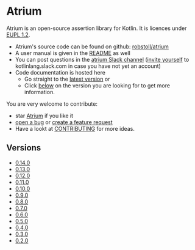 # Atrium
Atrium is an open-source assertion library for Kotlin.
It is licences under [EUPL 1.2](https://joinup.ec.europa.eu/collection/eupl/eupl-text-11-12).
- Atrium's source code can be found on github: [robstoll/atrium](https://github.com/robstoll/atrium)
- A user manual is given in the [README](https://github.com/robstoll/atrium/blob/master/README.md) as well
- You can post questions in the [atrium Slack channel](https://kotlinlang.slack.com/messages/C887ZKGCQ) 
  ([invite yourself](http://slack.kotlinlang.org/) to kotlinlang.slack.com in case you have not yet an account)
- Code documentation is hosted here 
  - Go straight to the [latest version](./latest#/doc) or
  - Click [below](#versions) on the version you are looking for to get more information.


You are very welcome to contribute:
- star [Atrium](https://github.com/robstoll/atrium) if you like it
- [open a bug](https://github.com/robstoll/atrium/issues/new?template=bug_report.md) or [create a feature request](https://github.com/robstoll/atrium/issues/new?template=feature_request.md&title=[Feature])
- Have a lookt at [CONTRIBUTING](https://github.com/robstoll/atrium/blob/master/.github/CONTRIBUTING.md) for more ideas.

## Versions

- [0.14.0](0.14.0)
- [0.13.0](0.13.0)
- [0.12.0](0.12.0)
- [0.11.0](0.11.0)
- [0.10.0](0.10.0)
- [0.9.0](0.9.0)
- [0.8.0](0.8.0)
- [0.7.0](0.7.0)
- [0.6.0](0.6.0)
- [0.5.0](0.5.0)
- [0.4.0](0.4.0)
- [0.3.0](0.3.0)
- [0.2.0](0.2.0)
